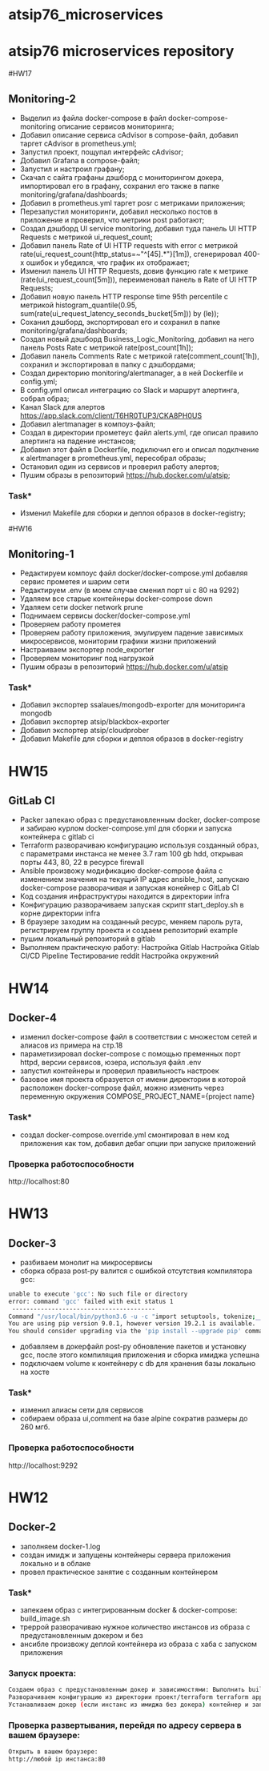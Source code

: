 # atsip76_microservices

# atsip76 microservices repository

#HW17
## Monitoring-2

- Выделил из файла docker-compose в файл docker-compose-monitoring описание сервисов мониторинга;
- Добавил описание сервиса cAdvisor в compose-файл, добавил таргет cAdvisor в prometheus.yml;
- Запустил проект, пощупал интерфейс cAdvisor;
- Добавил Grafana в compose-файл;
- Запустил и настроил графану;
- Скачал с сайта графаны дэшборд с мониторингом докера, импортировал его в графану, сохранил его также в папке monitoring/grafana/dashboards;
- Добавил в prometheus.yml таргет posr с метриками приложения;
- Перезапустил мониторинги, добавил несколько постов в приложение и проверил, что метрики post работают;
- Создал дэшборд UI service monitoring, добавил туда панель UI HTTP Requests с метрикой ui_request_count;
- Добавил панель Rate of UI HTTP requests with error с метрикой rate(ui_request_count{http_status=~"^[45].*"}[1m]), сгенерировал 400-х ошибок и убедился, что график их отображает;
- Изменил панель UI HTTP Requests, довив функцию rate к метрике (rate(ui_request_count[5m])), переименовал панель в Rate of UI HTTP Requests;
- Добавил новую панель HTTP response time 95th percentile с метрикой histogram_quantile(0.95, sum(rate(ui_request_latency_seconds_bucket[5m])) by (le));
- Соханил дэшборд, экспортировал его и сохранил в папке monitoring/grafana/dashboards;
- Создал новый дэшборд Business_Logic_Monitoring, добавил на него панель Posts Rate с метрикой rate(post_count[1h]);
- Добавил панель Comments Rate с метрикой rate(comment_count[1h]), сохранил и экспортировал в папку с дэшбордами;
- Создал директорию monitoring/alertmanager, а в ней Dockerfile и config.yml;
- В config.yml описал интеграцию со Slack и маршрут алертинга, собрал образ;
- Канал Slack для алертов https://app.slack.com/client/T6HR0TUP3/CKA8PH0US
- Добавил alertmanager в компоуз-файл;
- Создал в директории прометеус файл alerts.yml, где описал правило алертинга на падение инстансов;
- Добавил этот файл в Dockerfile, подключил его и описал подклчение к alertmanager в prometheus.yml, пересобрал образы;
- Остановил один из сервисов и проверил работу алертов;
- Пушим образы в репозиторий https://hub.docker.com/u/atsip;

### Task*
- Изменил Makefile для сборки и деплоя образов в docker-registry;

#HW16
## Monitoring-1

- Редактируем компоус файл docker/docker-compose.yml добавляя сервис прометея и шарим сети
- Редактируем .env (в моем случае сменил порт ui с 80 на 9292)
- Удаляем все старые контейнеры docker-compose down
- Удаляем сети docker network prune
- Поднимаем сервисы docker/docker-compose.yml
- Проверяем работу прометея
- Проверяем работу приложения, эмулируем падение зависимых микросервисов, мониторим графики жизни приложений
- Настраиваем экспортер node_exporter
- Проверяем мониторинг под нагрузкой
- Пушим образы в репозиторий https://hub.docker.com/u/atsip

### Task*
- Добавил экспортер ssalaues/mongodb-exporter для мониторинга mongodb
- Добавил экспортер atsip/blackbox-exporter
- Добавил экспортер atsip/cloudprober
- Добавил Makefile для сборки и деплоя образов в docker-registry

# HW15
## GitLab CI

- Packer запекаю образ с предустановленным docker, docker-compose и забираю курлом docker-compose.yml для сборки и запуска контейнера с gitlab ci
- Terraform разворачиваю конфигурацию используя созданный образ, с параметрами инстанса не менее 3.7 ram 100 gb hdd, открывая порты 443, 80, 22 в ресурсе firewall
- Ansible произвожу модификацию docker-compose файла с изменением значения <YOUR-VM-IP> на текущий IP адрес
ansible_host, запускаю docker-compose  разворачивая и запуская конейнер с GitLab CI
- Код создания инфраструктуры находится в директории infra
- Конфигурацию разворачиваем запуская скрипт start_deploy.sh в корне директории infra
- В браузере заходим на созданный ресурс, меняем пароль рута, регистрируем группу проекта и создаем репозиторий example
- пушим локальный репозиторий в gitlab
- Выполняем практическую работу:
Настройка Gitlab
Настройка Gitlab CI/CD Pipeline
Тестирование reddit
Настройка окружений



# HW14
## Docker-4

- изменил docker-compose файл в соответствии с множестом сетей и алиасов из примера на стр.18
- параметизировал docker-compose с помощью пременных порт httpd, версии сервисов, юзера, используя файл .env
- запустил контейнеры и проверил правильность настроек
- базовое имя проекта образуется от имени директории в которой расположен docker-compose файл, можно изменить через переменную окружения  COMPOSE_PROJECT_NAME={project name}

### Task*
- создал docker-compose.override.yml смонтировал в нем код приложения как том, добавил дебаг опции при запуске приложений

### Проверка работоспособности
http://localhost:80

# HW13
## Docker-3

- разбиваем монолит на микросервисы
- сборка образа post-py валится с ошибкой отсутствия компилятора gcc:
```sh
unable to execute 'gcc': No such file or directory
error: command 'gcc' failed with exit status 1
 ----------------------------------------
Command "/usr/local/bin/python3.6 -u -c "import setuptools, tokenize;__file__='/tmp/pip-build-x_qkhb9k/thriftpy/setup.py';f=getattr(tokenize, 'open', open)(__file__);code=f.read().replace('\r\n', '\n');f.close();exec(compile(code, __file__, 'exec'))" install --record /tmp/pip-0lp3215y-record/install-record.txt --single-version-externally-managed --compile" failed with error code 1 in /tmp/pip-build-x_qkhb9k/thriftpy/
You are using pip version 9.0.1, however version 19.2.1 is available.
You should consider upgrading via the 'pip install --upgrade pip' command.
```
- добавляем в докерфайл post-py обновление пакетов и установку gcc, после этого компиляция приложения и сборка имиджа успешна
- подключаем volume  к контейнеру с db для хранения базы локально на хосте

### Task*
- изменил алиасы сети для сервисов
- собираем образа ui,comment на базе alpine сократив размеры до 260 мгб.

### Проверка работоспособности
http://localhost:9292

# HW12
## Docker-2

- заполняем docker-1.log
- создан имидж и запущены контейнеры сервера приложения локально и в облаке
- провел практическое занятие с созданным контейнером

### Task*
- запекаем образ с интегрированным docker & docker-compose: build_image.sh
- треррой разворачиваю нужное количество инстансов из образа с предустановленным докером и без
- ансибле произвожу деплой контейнера из образа с хаба с запуском приложения

### Запуск проекта:

```sh
Создаем образ с предустановленным докер и зависимостями: Выполнить build_image.sh в директории проект/packer
Разворачиваем конфигурацию из директории проект/terraform terraform apply
Устанавливаем докер (если инстанс из имиджа без докера) контейнер и запускаем сервис проект/ansible ansible-playbook main.yml
```

### Проверка развертывания, перейдя по адресу сервера в вашем браузере:
```sh
Открыть в вашем браузере:
http://любой ip инстанса:80
```
